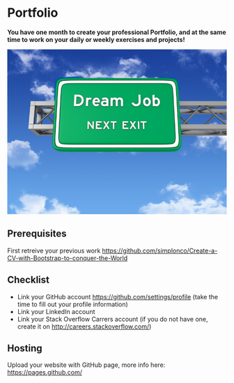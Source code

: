 # Portfolio

**You have one month to create your professional Portfolio, and at the same time to work on your daily or weekly exercises and projects!**

![Dream Job](Dream_job_next_exit.jpg)

## Prerequisites

First retreive your previous work
https://github.com/simplonco/Create-a-CV-with-Bootstrap-to-conquer-the-World

## Checklist

* Link your GitHub account https://github.com/settings/profile (take the time to fill out your profile information)
* Link your LinkedIn account
* Link your Stack Overflow Carrers account (if you do not have one, create it on http://careers.stackoverflow.com/)

## Hosting

Upload your website with GitHub page, more info here:
https://pages.github.com/
